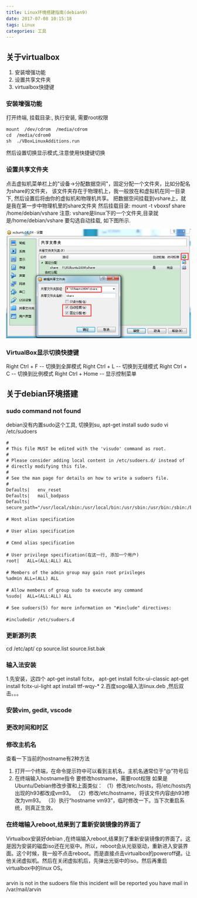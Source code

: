 ```yaml
---
title: Linux环境搭建指南(debian9)
date: 2017-07-08 10:15:18
tags: Linux
categories: 工具
---
```

## 关于virtualbox
1. 安装增强功能
2. 设置共享文件夹
3. virtualbox快捷键

### 安装增强功能
打开终端, 挂载目录:, 执行安装, 需要root权限
```
mount  /dev/cdrom  /media/cdrom
cd  /media/cdrom0
sh  ./VBoxLinuxAdditions.run 
```

然后设置切换显示模式,注意使用快捷键切换

### 设置共享文件夹
点击虚拟机菜单栏上的"设备->分配数据空间"，固定分配一个文件夹，比如分配名为share的文件夹，
该文件夹存在于物理机上，我一般放在和虚拟机在同一目录下, 然后设置后将由你的虚拟机和物理机共享。
把数据空间挂载到vshare上，就是我在第一步中物理机里的share文件夹
然后挂载目录:
mount  -t  vboxsf share /home/debian/vshare
注意: 
vshare是linux下的一个文件夹,目录就是/home/debian/vshare
要勾选自动挂载, 如下图所示.

![](linux-envconfig-2017-07-08/1.png)

### VirtualBox显示切换快捷键
 
Right Ctrl + F        -- 切换到全屏模式
Right Ctrl + L        -- 切换到无缝模式
Right Ctrl + C        -- 切换到比例模式
Right Ctrl + Home     -- 显示控制菜单

## 关于debian环境搭建
### sudo command not found
debian没有内置sudo这个工具,
切换到su,
apt-get install sudo
sudo vi /etc/sudoers

```
#
# This file MUST be edited with the 'visudo' command as root.
#
# Please consider adding local content in /etc/sudoers.d/ instead of
# directly modifying this file.
#
# See the man page for details on how to write a sudoers file.
#
Defaults|   env_reset
Defaults|   mail_badpass
Defaults|   secure_path="/usr/local/sbin:/usr/local/bin:/usr/sbin:/usr/bin:/sbin:/bin"

# Host alias specification

# User alias specification

# Cmnd alias specification

# User privilege specification(在这一行, 添加一个用户)
root|   ALL=(ALL:ALL) ALL

# Members of the admin group may gain root privileges
%admin ALL=(ALL) ALL

# Allow members of group sudo to execute any command
%sudo|  ALL=(ALL:ALL) ALL

# See sudoers(5) for more information on "#include" directives:

#includedir /etc/sudoers.d
```

### 更新源列表
cd /etc/apt/
cp source.list source.list.bak



### 输入法安装
1.先安装，这四个
apt-get install fcitx，
apt-get install fcitx-ui-classic
apt-get install fcitx-ui-light
apt install ttf-wqy-*
2.百度sogo输入法linux.deb ,然后双击。。。

### 安装vim, gedit, vscode


### 更改时间和时区


### 修改主机名
查看一下当前的hostname有2种方法
1. 打开一个终端，在命令提示符中可以看到主机名，主机名通常位于“@”符号后
2. 在终端输入hostname指令
要修改hostname，需要root权限
如果是Ubuntu/Debian修改步骤和上面类似：
（1）修改/etc/hosts，将/etc/hosts内出现的h93都改成vm93。
（2）修改/etc/hostname，将该文件内容由h93修改为vm93。
（3）执行“hostname vm93”，临时修改一下。当下次重启系统，则真正生效。



### 在终端输入reboot,结果到了重新安装镜像的界面了
Virtualbox安装好debian ,在终端输入reboot,结果到了重新安装镜像的界面了。这是因为安装的磁盘iso还在光驱中。所以，reboot会从光驱驱动，重新进入安装界面。这个时候，我一般不点击reboot。而是直接点击virtualbox的poweroff键。让他关闭虚拟机。然后在关闭虚拟机后，先弹出光驱中的iso。然后再重启virtualbox中的linux OS。

###
arvin is not in the sudoers file
this incident will be reported
you have mail in /var/mail/arvin

